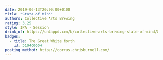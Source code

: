 ```yaml
---
date: 2019-06-13T20:00:00+0100
title: "State of Mind"
authors: Collective Arts Brewing
rating: 3.25
style: IPA - Session
drink_of: https://untappd.com/b/collective-arts-brewing-state-of-mind/854575
badges:
  - title: The Great White North
    id: 519460004
posting_method: https://corvus.chrisburnell.com/
---
```

